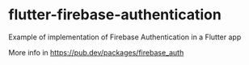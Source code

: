 # flutter-firebase-authentication
Example of implementation of Firebase Authentication in a Flutter app

More info in https://pub.dev/packages/firebase_auth

